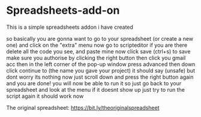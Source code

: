 # Spreadsheets-add-on
This is a simple spreadsheets addon i have created



so basically you are gonna want to go to your spreadsheet (or create a new one)
and click on the "extra" menu
now go to scripteditor 
if you are there delete all the code you see,
and paste mine now click save (ctrl+s) to save
make sure you authorise by clicking the right button then click you gmail acc
then in the left corner of the pop-up window press advanced
then down click continue to (the name you gave your project) it should say (unsafe) but dont worry its nothing
now just scroll down and press the right button again
and you are done! you will now be able to run it so
just go back to your spreadsheet and look at the menu
if it doesnt show up just try to run the script again it should work now


The original spreadsheet: https://bit.ly/theoriginalspreadsheet
